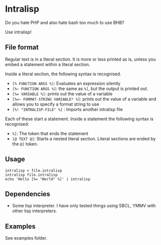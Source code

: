 # Intralisp

Do you hate PHP and also hate bash too much to use BHB?

Use intralisp!

## File format

Regular text is in a literal section. It is more or less printed as is, unless you embed a statement within a literal section.

Inside a literal section, the following syntax is recognised.

* `[% FUNCTION ARGS %]`: Evaluates an expression silently
* `[%~ FUNCTION ARGS %]`: the same as `%]`, but the output is printed out.
* `[%= VARIABLE %]`: prints out the value of a variable
* `[%=~ FORMAT-STRING VARIABLE* %]`: prints out the value of a variable and allows you to specify a format string to use
* `[%! "INTRALISP-FILE" %]` : Imports another intralisp file

Each of these start a statement.
Inside a statement the following syntax is recognised:

* `%]`: The token that ends the statement
* `[@ TEXT @]`: Starts a nested literal section.
Literal sections are ended by the `@]` token.

## Usage 

```shell
intralisp < file.intralisp
intralisp file.intralisp
echo 'Hello [%= "World" %]' | intralisp
```

## Dependencies

* Some lisp interpreter.
I have only tested things using SBCL, YMMV with other lisp interpreters.

## Examples

See examples folder.
